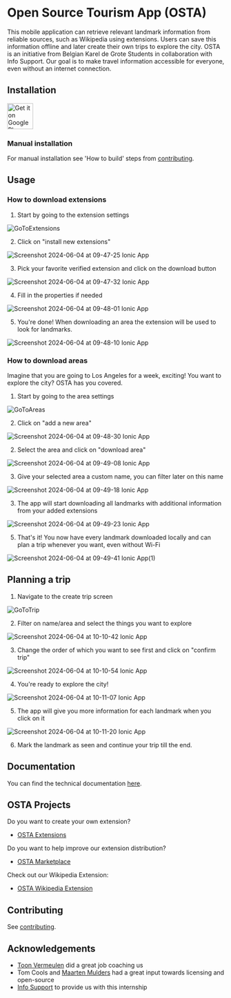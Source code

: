 # Open Source Tourism App (OSTA)
This mobile application can retrieve relevant landmark information from reliable sources, such as Wikipedia using extensions. Users can save this information offline and later create their own trips to explore the city. OSTA is an initiative from Belgian Karel de Grote Students in collaboration with Info Support. Our goal is to make travel information accessible for everyone, even without an internet connection. 

## Installation

<a href="https://play.google.com/store/apps/details?id=io.osta"><img alt="Get it on Google Play" src="https://play.google.com/intl/en_us/badges/images/generic/en-play-badge.png" height=60px /></a>
### Manual installation
For manual installation see 'How to build' steps from [contributing](https://github.com/BauwenDR/osta/blob/main/.github/CONTRIBUTING.md).

## Usage

### How to download extensions
1. Start by going to the extension settings

![GoToExtensions](https://github.com/OSTA-group/osta/assets/101172722/61ef34c1-897c-4a53-8b5b-5b36e45aa03c)

2. Click on "install new extensions"

![Screenshot 2024-06-04 at 09-47-25 Ionic App](https://github.com/OSTA-group/osta/assets/101172722/17b28ee3-8b62-4a68-9812-ee15594fa500)

3. Pick your favorite verified extension and click on the download button

![Screenshot 2024-06-04 at 09-47-32 Ionic App](https://github.com/OSTA-group/osta/assets/101172722/668f194b-749c-4abf-b4cd-1284d125c718)

4. Fill in the properties if needed

![Screenshot 2024-06-04 at 09-48-01 Ionic App](https://github.com/OSTA-group/osta/assets/101172722/5d8e409d-c4ed-4b2d-b47e-98f0d6a426d3)

5. You're done! When downloading an area the extension will be used to look for landmarks.

![Screenshot 2024-06-04 at 09-48-10 Ionic App](https://github.com/OSTA-group/osta/assets/101172722/5129454c-1eee-49e7-b590-cf9efcf64b29)

### How to download areas
Imagine that you are going to Los Angeles for a week, exciting! You want to explore the city? OSTA has you covered.

1. Start by going to the area settings

![GoToAreas](https://github.com/OSTA-group/osta/assets/101172722/aa8a8264-bd17-4bf2-953d-7c7f468de873)

2. Click on "add a new area"

![Screenshot 2024-06-04 at 09-48-30 Ionic App](https://github.com/OSTA-group/osta/assets/101172722/92fb1c37-3152-413e-b290-efeef5931f4f)

2. Select the area and click on "download area"

![Screenshot 2024-06-04 at 09-49-08 Ionic App](https://github.com/OSTA-group/osta/assets/101172722/99cfd95c-bcf8-4e68-b020-732327a0ed0d)

3. Give your selected area a custom name, you can filter later on this name

![Screenshot 2024-06-04 at 09-49-18 Ionic App](https://github.com/OSTA-group/osta/assets/101172722/a8cfec1e-af4a-4f09-bb33-d6cbf9b06017)

3. The app will start downloading all landmarks with additional information from your added extensions

![Screenshot 2024-06-04 at 09-49-23 Ionic App](https://github.com/OSTA-group/osta/assets/101172722/aecb054d-ed4f-41fc-92bf-b74a0bc5d0e2)

5. That's it! You now have every landmark downloaded locally and can plan a trip whenever you want, even without Wi-Fi

![Screenshot 2024-06-04 at 09-49-41 Ionic App(1)](https://github.com/OSTA-group/osta/assets/101172722/83b0aa8e-08d2-473f-bacf-dac663c05b21)

## Planning a trip
1. Navigate to the create trip screen

![GoToTrip](https://github.com/OSTA-group/osta/assets/101172722/c365b75b-d7e4-4c90-a9d3-3552023545f3)

2. Filter on name/area and select the things you want to explore

![Screenshot 2024-06-04 at 10-10-42 Ionic App](https://github.com/OSTA-group/osta/assets/101172722/50ef18b3-69a2-484d-b66b-edf61b429ead)

3. Change the order of which you want to see first and click on "confirm trip"

![Screenshot 2024-06-04 at 10-10-54 Ionic App](https://github.com/OSTA-group/osta/assets/101172722/e356f534-0063-484c-ae57-f916024e3567)

4. You're ready to explore the city!

![Screenshot 2024-06-04 at 10-11-07 Ionic App](https://github.com/OSTA-group/osta/assets/101172722/874441f0-e2cc-44c7-821d-3a60fa685182)

5. The app will give you more information for each landmark when you click on it

![Screenshot 2024-06-04 at 10-11-20 Ionic App](https://github.com/OSTA-group/osta/assets/101172722/776c6a89-43ed-4c1d-a613-764af387a3f0)

6. Mark the landmark as seen and continue your trip till the end.

## Documentation
You can find the technical documentation [here](https://github.com/OSTA-group/osta/wiki/TechnicalDocumentation).

## OSTA Projects
Do you want to create your own extension?
- [OSTA Extensions](https://github.com/OSTA-group/osta-extensions)

Do you want to help improve our extension distribution?
- [OSTA Marketplace](https://github.com/OSTA-group/osta-marketplace)

Check out our Wikipedia Extension:
- [OSTA Wikipedia Extension](https://github.com/BauwenDR/osta-wikipedia-extension)

## Contributing
See [contributing](https://github.com/BauwenDR/osta/blob/main/.github/CONTRIBUTING.md).

## Acknowledgements
- [Toon Vermeulen](https://github.com/insuT0ver) did a great job coaching us
- Tom Cools and [Maarten Mulders](https://github.com/mthmulders) had a great input towards licensing and open-source
- [Info Support](https://github.com/infosupport) to provide us with this internship
